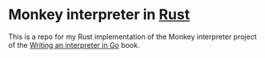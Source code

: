 # Monkey interpreter in [Rust](https://github.com/rust-lang/rust)

This is a repo for my Rust implementation of the Monkey interpreter project of the [Writing an interpreter in Go](https://interpreterbook.com/) book.
